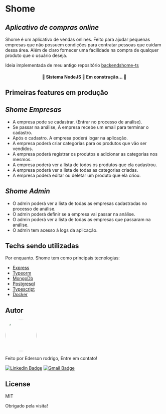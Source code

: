 # Shome
## _Aplicativo de compras online_

Shome é um aplicativo de vendas onlines. Feito para ajudar pequenas empresas que não possuem condições para contratar pessoas que cuidam dessa área. Além de claro fornecer uma facilidade na compra de qualquer produto que o usuário deseja.

Ideia implementada de meu antigo repositório [backendshome-ts](https://github.com/edersonrdg/backendshome-ts/tree/main/backend)

<h4 align="center"> 
	🚧  Sistema NodeJS 🚀 Em construção...  🚧
</h4>


## Primeiras features em produção

## _Shome Empresas_

- A empresa pode se cadastrar. (Entrar no processo de análise).
- Se passar na análise, A empresa recebe um email para terminar o cadastro.
- Após o cadastro. A empresa poderá logar na aplicação.
- A empresa poderá criar categorias para os produtos que vão ser vendidos.
- A empresa poderá registrar os produtos e adicionar as categorias nos mesmos.
- A empresa poderá ver a lista de todos os produtos que ela cadastrou.
- A empresa poderá ver a lista de todas as categorias criadas.
- A empresa poderá editar ou deletar um produto que ela criou.

## _Shome Admin_

- O admin poderá ver a lista de todas as empresas cadastradas no processo de análise.
- O admin poderá definir se a empresa vai passar na análise.
- O admin poderá ver a lista de todas as empresas que passaram na análise.
- O admin tem acesso á logs da aplicação.

## Techs sendo utilizadas

Por enquanto. Shome tem como principais tecnologias:

- [Express](https://expressjs.com)
- [Typeorm](https://typeorm.io/#/)
- [MongoDb](https://www.mongodb.com)
- [Postgresql](https://www.postgresql.org)
- [Typescript](https://www.typescriptlang.org)
- [Docker](https://www.docker.com)

## Autor

<a href="https://github.com/edersonrdg">
 <img style="border-radius: 50%;" src="https://avatars.githubusercontent.com/u/60035985?s=460&u=3f67302dcc7cc3e33a51c71ad77fba31d6d2f6e1&v=4" width="100px;" alt=""/>
 <br />
 </a>

Feito por Ederson rodrigo, Entre em contato!

[![Linkedin Badge](https://img.shields.io/badge/-edersonsl-blue?style=flat-square&logo=Linkedin&logoColor=white&link=https://www.linkedin.com/in/edersonsl/)](https://www.linkedin.com/in/edersonsl/)
[![Gmail Badge](https://img.shields.io/badge/-edersonrodrigo31@gmail.com-c14438?style=flat-square&logo=Gmail&logoColor=white&link=mailto:edersonrodrigo31@gmail.com)](mailto:edersonrodrigo31@gmail.com)

## License

MIT

Obrigado pela visita!

